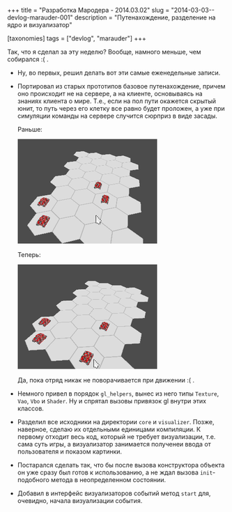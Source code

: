 +++
title = "Разработка Мародера - 2014.03.02"
slug = "2014-03-03--devlog-marauder-001"
description = "Путенахождение, разделение на ядро и визуализатор"

[taxonomies]
tags = ["devlog", "marauder"]
+++

Так, что я сделал за эту неделю? Вообще, намного меньше, чем собирался
:( .

-   Ну, во первых, решил делать вот эти самые еженедельные записи.

-   Портировал из старых прототипов базовое путенахождение, причем оно
    происходит не на сервере, а на клиенте, основываясь на знаниях
    клиента о мире. Т.е., если на пол пути окажется скрытый юнит, то
    путь через его клетку все равно будет проложен, а уже при симуляции
    команды на сервере случится сюрприз в виде засады.

    Раньше:

    ![pathfinding-pic-1](2014-03-10--no-pathfinding.gif)

    Теперь:

    ![pathfinding-pic-2](2014-03-10--basic-pathfinding.gif)

    Да, пока отряд никак не поворачивается при движении :( .

-   Немного привел в порядок `gl_helpers`, вынес из него типы `Texture`,
    `Vao`, `Vbo` и `Shader`. Ну и спрятал вызовы привязок gl внутри этих
    классов.

-   Разделил все исходники на директории `core` и `visualizer`. Позже,
    наверное, сделаю их отдельными единицами компиляции. К первому
    отходит весь код, который не требует визуализации, т.е. сама суть
    игры, а визуализатор занимается полученеи ввода от пользователя и
    показом картинки.

-   Постарался сделать так, что бы после вызова конструктора объекта он
    уже сразу был готов к использованию, а не ждал вызова
    `init`-подобного метода в неопределенном состоянии.

-   Добавил в интерфейс визуализаторов событий метод `start` для,
    очевидно, начала визуализации события.
